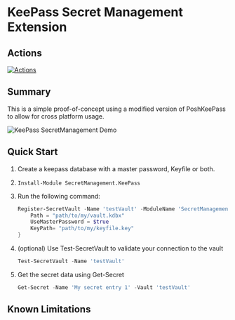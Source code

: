 # KeePass Secret Management Extension

## Actions

[![Actions][]][ActionsLink]

## Summary

This is a simple proof-of-concept using a modified version of PoshKeePass to allow for cross platform usage.

![KeePass SecretManagement Demo](./images/KeePassSecretManagementDemo.gif)

## Quick Start

1. Create a keepass database with a master password, Keyfile or both.
1. `Install-Module SecretManagement.KeePass`
1. Run the following command:

    ```powershell
    Register-SecretVault -Name 'testVault' -ModuleName 'SecretManagement.Keepass' -VaultParameters @{
        Path = "path/to/my/vault.kdbx"
        UseMasterPassword = $true
        KeyPath= "path/to/my/keyfile.key"
    }
    ```

1. (optional) Use Test-SecretVault to validate your connection to the vault

    ```powershell
    Test-SecretVault -Name 'testVault'
    ```

2. Get the secret data using Get-Secret

    ```powershell
    Get-Secret -Name 'My secret entry 1' -Vault 'testVault'
    ```

## Known Limitations

[Actions]: https://github.com/JustinGrote/SecretManagement.KeePass/workflows/Test/badge.svg?branch=main
[ActionsLink]: https://github.com/JustinGrote/SecretManagement.KeePass/workflows
